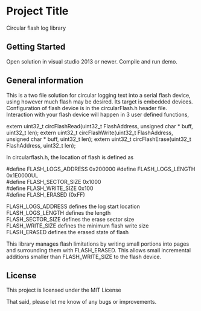 # Project Title

Circular flash log library

## Getting Started

Open solution in visual studio 2013 or newer.  Compile and run demo.

## General information

This is a two file solution for circular logging text into a serial flash device, using
however much flash may be desired. Its target is embedded devices. 
Configuration of flash device is in the circularFlash.h header file.  
Interaction with your flash device will happen in 3 user defined functions,
	
extern uint32_t circFlashRead(uint32_t FlashAddress, unsigned char * buff, uint32_t len);
extern uint32_t circFlashWrite(uint32_t FlashAddress, unsigned char * buff, uint32_t len);
extern uint32_t circFlashErase(uint32_t FlashAddress, uint32_t len);

In circularflash.h, the location of flash is defined as

#define FLASH_LOGS_ADDRESS  0x200000
#define FLASH_LOGS_LENGTH   0x1E0000UL<br>
#define FLASH_SECTOR_SIZE	0x1000<br>
#define FLASH_WRITE_SIZE	0x100<br>
#define FLASH_ERASED (0xFF)<br>

FLASH_LOGS_ADDRESS defines the log start location<br>
FLASH_LOGS_LENGTH  defines the length<br>
FLASH_SECTOR_SIZE  defines the erase sector size<br>
FLASH_WRITE_SIZE   defines the minimum flash write size<br>
FLASH_ERASED       defines the erased state of flash<br>

This library manages flash limitations by writing small portions into pages and surrounding them with FLASH_ERASED. This allows small incremental additions smaller than FLASH_WRITE_SIZE to the flash device.

## License

This project is licensed under the MIT License

That said, please let me know of any bugs or improvements.
